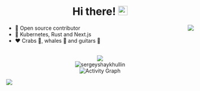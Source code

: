 <div align="center">
   <h1>Hi there! <img src="https://media.giphy.com/media/hvRJCLFzcasrR4ia7z/giphy.gif" width="25px"></h1>
</div>

<img align="right" src="https://github-readme-stats.vercel.app/api?username=sergeyshaykhullin&count_private=true&show_icons=true&hide_title=true&hide=stars" />

- 👀 Open source contributor
- 👾 Kubernetes, Rust and Next.js
- ❤️ Crabs 🦀, whales 🐳 and guitars 🎸

<br>

<div align="center">
   <img src="https://github-profile-trophy.vercel.app/?username=sergeyshaykhullin&theme=flat&no-frame=true&margin-w=30" />
</div>

<div align="center">
    <img src="https://github-readme-streak-stats.herokuapp.com/?user=sergeyshaykhullin" alt="sergeyshaykhullin" />
</div>

<div align="center">
   <img alt="Activity Graph" src="https://github-readme-activity-graph.cyclic.app/graph?username=sergeyshaykhullin&theme=github-light"/>
</div>

![](https://hit.yhype.me/github/profile?user_id=46970457)
